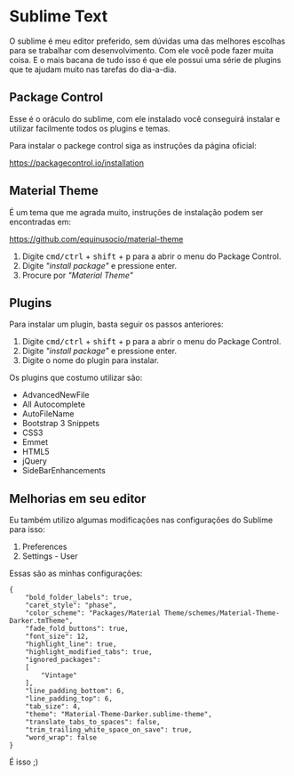 # Sublime Text

O sublime é meu editor preferido, sem dúvidas uma das melhores escolhas para se trabalhar com desenvolvimento. Com ele você pode fazer muita coisa. E o mais bacana de tudo isso é que ele possui uma série de plugins que te ajudam muito nas tarefas do dia-a-dia.

## Package Control

Esse é o oráculo do sublime, com ele instalado você conseguirá instalar e utilizar facilmente todos os plugins e temas.

Para instalar o packege control siga as instruções da página oficial:

https://packagecontrol.io/installation

## Material Theme

É um tema que me agrada muito, instruções de instalação podem ser encontradas em:

https://github.com/equinusocio/material-theme

1. Digite <kbd>cmd/ctrl</kbd> + <kbd>shift</kbd> + <kbd>p</kbd> para a abrir o menu do Package Control.
2. Digite *"install package"* e pressione enter.
3. Procure por *"Material Theme"*

## Plugins

Para instalar um plugin, basta seguir os passos anteriores: 

1. Digite <kbd>cmd/ctrl</kbd> + <kbd>shift</kbd> + <kbd>p</kbd> para a abrir o menu do Package Control.
2. Digite *"install package"* e pressione enter.
3. Digite o nome do plugin para instalar.

Os plugins que costumo utilizar são:

* AdvancedNewFile
* All Autocomplete
* AutoFileName
* Bootstrap 3 Snippets
* CSS3
* Emmet
* HTML5
* jQuery
* SideBarEnhancements

## Melhorias em seu editor

Eu também utilizo algumas modificações nas configurações do Sublime para isso:

1. Preferences
2. Settings - User

Essas são as minhas configurações:

```
{
	"bold_folder_labels": true,
	"caret_style": "phase",
	"color_scheme": "Packages/Material Theme/schemes/Material-Theme-Darker.tmTheme",
	"fade_fold_buttons": true,
	"font_size": 12,
	"highlight_line": true,
	"highlight_modified_tabs": true,
	"ignored_packages":
	[
		"Vintage"
	],
	"line_padding_bottom": 6,
	"line_padding_top": 6,
	"tab_size": 4,
	"theme": "Material-Theme-Darker.sublime-theme",
	"translate_tabs_to_spaces": false,
	"trim_trailing_white_space_on_save": true,
	"word_wrap": false
}
```

É isso ;)
